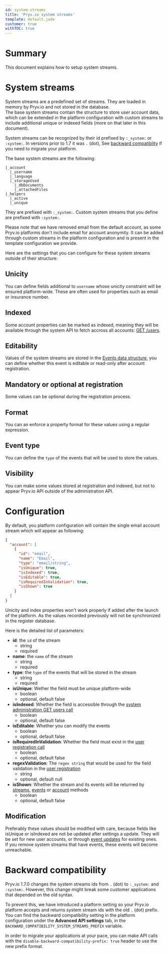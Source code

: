 ```yaml
---
id: system-streams
title: 'Pryv.io system streams'
template: default.jade
customer: true
withTOC: true
---
```


# Summary

This document explains how to setup system streams.

# System streams

System streams are a predefined set of streams. They are loaded in memory by Pryv.io and not stored in the database.  
The base system streams contain the structure to store user account data, which can be extended in the platform configuration with custom streams to include additional unique or indexed fields (more on that later in this document).

System streams can be recognized by their id prefixed by `:_system:` or `:system:`. In versions prior to 1.7 it was `.` (dot), See [backward compatiblity](#backward-compatibility) if you need to migrate your platform.

The base system streams are the following:

```
|_account
  |_username
  |_language
  |_storageUsed
    |_dbDocuments
    |_attachedFiles
|_helpers
  |_active
  |_unique
```

They are prefixed with `:_system:`. Custom system streams that you define are prefixed with `:system:`.

Please note that we have removed email from the default account, as some Pryv.io platforms don't include email for account anonymity. It can be added through custom streams in the platform configuration and is present in the template configuration we provide.

Here are the settings that you can configure for these system streams outside of their structure:

## Unicity

You can define fields additional to `username` whose unicity constraint will be ensured platform-wide. These are often used for properties such as email or insurance number.

## Indexed

Some account properties can be marked as indexed, meaning they will be available through the system API to fetch accross all accounts: [GET /users](/reference-system/#get-users).

## Editability

Values of the system streams are stored in the [Events data structure](/reference/#event), you can define whether this event is editable or read-only after account registration.

## Mandatory or optional at registration

Some values can be optional during the registration process.

## Format

You can an enforce a property format for these values using a regular expression.

## Event type

You can define the `type` of the events that will be used to store the values.

## Visibility

You can make some values stored at registration and indexed, but not to appear Pryv.io API outside of the administration API.

# Configuration

By default, you platform configuration will contain the single email account stream which will appear as following:

```json
{
  "account": [
    {
      "id": "email",
      "name": "Email",
      "type": "email/string",
      "isUnique": true,
      "isIndexed": true,
      "isEditable": true,
      "isRequiredInValidation": true,
      "isShown": true
    }
  ]
}
```

Unicity and index properties won't work properly if added after the launch of the platform. As the values recorded previously will not be synchronized in the register database.

Here is the detailed list of parameters:

- **id**: the `id` of the stream
    * string
    * required
- **name**: the `name` of the stream
    * string
    * required
- **type**: the `type` of the events that will be stored in the stream
    * string
    * required
- **isUnique**: Wether the field must be unique platform-wide
    * boolean
    * optional, default false
- **isIndexed**: Whether the field is accessible through the [system administration GET users call](/reference-system/#get-users)
    * boolean
    * optional, default false
- **isEditable**: Whether you can modify the events
    * boolean
    * optional, default false
- **isRequiredInValidation**: Whether the field must exist in the [user registration call](/reference-system/#create-user)
    * boolean
    * optional, default false
- **regexValidation**: The `regex string` that would be used for the field validation in the [user registration](/reference-system/#create-user)
    * string
    * optional, default null
- **isShown**: Whether the stream and its events will be returned by [streams](/reference/#streams), [events](/reference/#events) or [account](/reference/#account-management) methods
    * boolean
    * optional, default false

## Modification

Preferably these values should be modified with care, because fields like isUnique or isIndexed are not be updated after settings a update. They will be set for new user accounts, or through [event updates](/reference/#update-events) for existing ones.  
If you remove system streams that have events, these events will become unreachable.

# Backward compatibility

Pryv.io 1.7.0 changes the system streams ids from `.` (dot) to `:_system:` and `:system:`. However, this change might break some customer applications that depended on the old syntax.  

To prevent this, we have introduced a platform setting so your Pryv.io platform accepts and returns system stream ids with the old `.` (dot) prefix.  
You can find the backward compatibility setting in the platform configuration under the **Advanced API settings** tab, in the `BACKWARD_COMPATIBILITY_SYSTEM_STREAMS_PREFIX` variable.

In order to migrate your applications at your pace, you can make API calls with the `disable-backward-compatibility-prefix: true` header to use the new prefix format.

